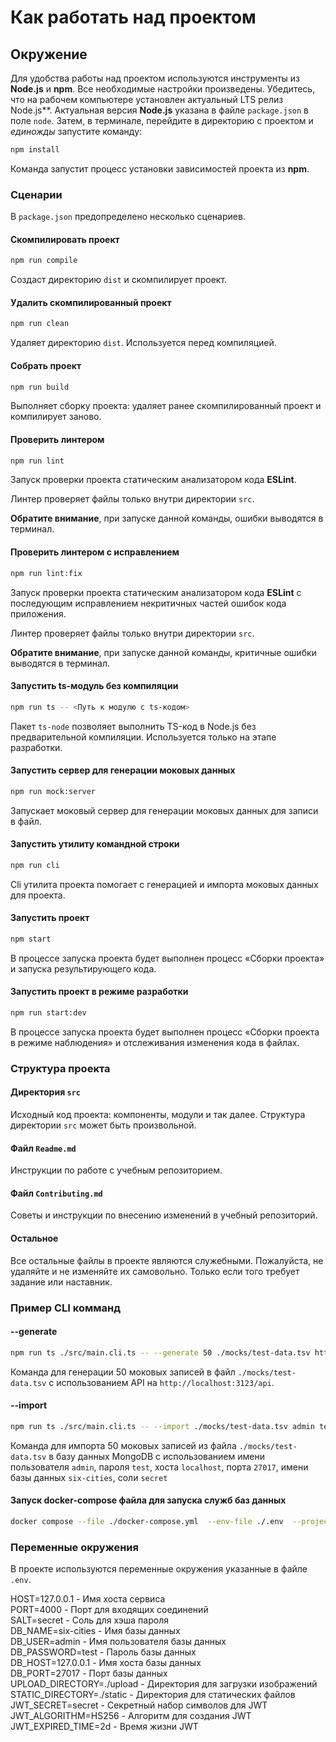 # Как работать над проектом

## Окружение

Для удобства работы над проектом используются инструменты из **Node.js** и **npm**. Все необходимые настройки произведены. Убедитесь, что на рабочем компьютере установлен актуальный LTS релиз Node.js**. Актуальная версия **Node.js** указана в файле `package.json` в поле `node`. Затем, в терминале, перейдите в директорию с проектом и _единожды_ запустите команду:

```bash
npm install
```

Команда запустит процесс установки зависимостей проекта из **npm**.

### Сценарии

В `package.json` предопределено несколько сценариев.

#### Скомпилировать проект

```bash
npm run compile
```

Создаст директорию `dist` и скомпилирует проект.

#### Удалить скомпилированный проект

```bash
npm run clean
```

Удаляет директорию `dist`. Используется перед компиляцией.

#### Собрать проект

```bash
npm run build
```

Выполняет сборку проекта: удаляет ранее скомпилированный проект и компилирует заново.

#### Проверить линтером

```bash
npm run lint
```

Запуск проверки проекта статическим анализатором кода **ESLint**.

Линтер проверяет файлы только внутри директории `src`.

**Обратите внимание**, при запуске данной команды, ошибки выводятся в терминал.

#### Проверить линтером с исправлением

```bash
npm run lint:fix
```

Запуск проверки проекта статическим анализатором кода **ESLint** с последующим исправлением некритичных частей ошибок кода приложения.

Линтер проверяет файлы только внутри директории `src`.

**Обратите внимание**, при запуске данной команды, критичные ошибки выводятся в терминал.

#### Запустить ts-модуль без компиляции

```bash
npm run ts -- <Путь к модулю с ts-кодом>
```

Пакет `ts-node` позволяет выполнить TS-код в Node.js без предварительной компиляции. Используется только на этапе разработки.

#### Запустить сервер для генерации моковых данных

```bash
npm run mock:server
```

Запускает моковый сервер для генерации моковых данных для записи в файл.

#### Запустить утилиту командной строки

```bash
npm run cli
```

Cli утилита проекта помогает c генерацией и импорта моковых данных для проекта.

#### Запустить проект

```bash
npm start
```

В процессе запуска проекта будет выполнен процесс «Сборки проекта» и запуска результирующего кода.

#### Запустить проект в режиме разработки

```bash
npm run start:dev
```

В процессе запуска проекта будет выполнен процесс «Сборки проекта в режиме наблюдения» и отслеживания изменения кода в файлах.

### Структура проекта

#### Директория `src`

Исходный код проекта: компоненты, модули и так далее. Структура директории `src` может быть произвольной.

#### Файл `Readme.md`

Инструкции по работе с учебным репозиторием.

#### Файл `Contributing.md`

Советы и инструкции по внесению изменений в учебный репозиторий.

#### Остальное

Все остальные файлы в проекте являются служебными. Пожалуйста, не удаляйте и не изменяйте их самовольно. Только если того требует задание или наставник.

### Пример CLI комманд

#### --generate

```bash
npm run ts ./src/main.cli.ts -- --generate 50 ./mocks/test-data.tsv http://localhost:3123/api
```

Команда для генерации 50 моковых записей в файл `./mocks/test-data.tsv` с использованием API на `http://localhost:3123/api`.

#### --import

```bash
npm run ts ./src/main.cli.ts -- --import ./mocks/test-data.tsv admin test localhost 27017 six-cities secret
```

Команда для импорта 50 моковых записей из файла `./mocks/test-data.tsv` в базу данных MongoDB с использованием имени пользователя `admin`, пароля `test`, хоста `localhost`, порта `27017`, имени базы данных `six-cities`, соли `secret`

#### Запуск docker-compose файла для запуска служб баз данных

```bash
docker compose --file ./docker-compose.yml  --env-file ./.env  --project-name "six-cities" up -d
```

### Переменные окружения

В проекте используются переменные окружения указанные в файле `.env`.

HOST=127.0.0.1 - Имя хоста сервиса  
PORT=4000 - Порт для входящих соединений  
SALT=secret - Соль для хэша пароля  
DB_NAME=six-cities - Имя базы данных  
DB_USER=admin - Имя пользователя базы данных  
DB_PASSWORD=test - Пароль базы данных  
DB_HOST=127.0.0.1 - Имя хоста базы данных  
DB_PORT=27017 - Порт базы данных  
UPLOAD_DIRECTORY=./upload - Директория для загрузки изображений  
STATIC_DIRECTORY=./static - Директория для статических файлов  
JWT_SECRET=secret - Секретный набор символов для JWT  
JWT_ALGORITHM=HS256 - Алгоритм для создания JWT  
JWT_EXPIRED_TIME=2d - Время жизни JWT
